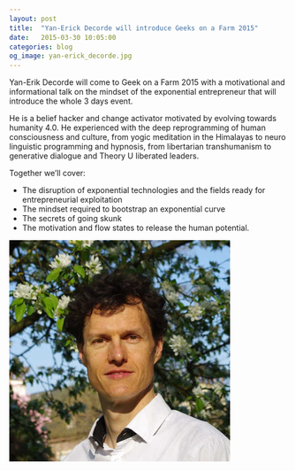 ```yaml
---
layout: post
title:  "Yan-Erick Decorde will introduce Geeks on a Farm 2015"
date:   2015-03-30 10:05:00
categories: blog
og_image: yan-erick_decorde.jpg
---
```


Yan-Erik Decorde will come to Geek on a Farm 2015 with a motivational and informational talk on the mindset of the exponential entrepreneur that will introduce the whole 3 days event.

He is a belief hacker and change activator motivated by evolving towards humanity 4.0. He experienced with the deep reprogramming of human consciousness and culture, from yogic meditation in the Himalayas to neuro linguistic programming and hypnosis, from libertarian transhumanism to generative dialogue and Theory U liberated leaders.

Together we’ll cover:

* The disruption of exponential technologies and the fields ready for entrepreneurial exploitation
* The mindset required to bootstrap an exponential curve
* The secrets of going skunk
* The motivation and flow states to release the human potential.

<img src="/img/yan-erik_decorde.jpg" alt="Yan-Erik Decorde will be a speaker at Geeks on a Farm 2015" class="img-responsive" style="margin:0 auto;" />
